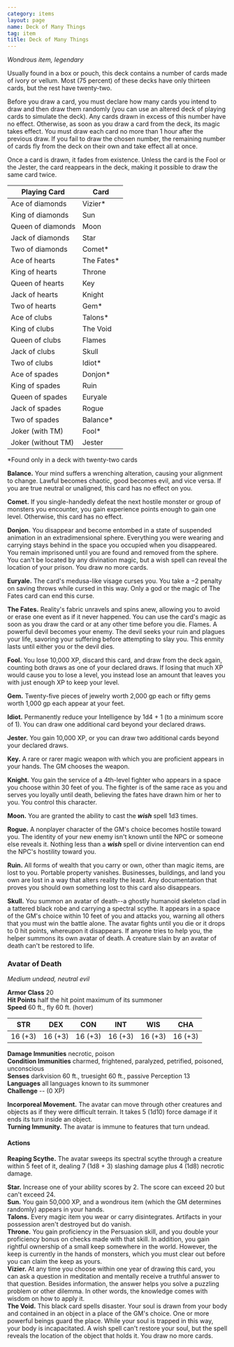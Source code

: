 ```yaml
---
category: items
layout: page
name: Deck of Many Things
tag: item
title: Deck of Many Things 
---
```

_Wondrous item, legendary_ 

Usually found in a box or pouch, this deck contains a number of cards made of ivory or vellum. Most (75 percent) of these decks have only thirteen cards, but the rest have twenty-two.

Before you draw a card, you must declare how many cards you intend to draw and then draw them randomly (you can use an altered deck of playing cards to simulate the deck). Any cards drawn in excess of this number have no effect. Otherwise, as soon as you draw a card from the deck, its magic takes effect. You must draw each card no more than 1 hour after the previous draw. If you fail to draw the chosen number, the remaining number of cards fly from the deck on their own and take effect all at once.

Once a card is drawn, it fades from existence. Unless the card is the Fool or the Jester, the card reappears in the deck, making it possible to draw the same card twice. 


| Playing Card       | Card       |
|--------------------|------------|
| Ace of diamonds    | Vizier*    |
| King of diamonds   | Sun        |
| Queen of diamonds  | Moon       |
| Jack of diamonds   | Star       |
| Two of diamonds    | Comet*     |
| Ace of hearts      | The Fates* |
| King of hearts     | Throne     |
| Queen of hearts    | Key        |
| Jack of hearts     | Knight     |
| Two of hearts      | Gem*       |
| Ace of clubs       | Talons*    |
| King of clubs      | The Void   |
| Queen of clubs     | Flames     |
| Jack of clubs      | Skull      |
| Two of clubs       | Idiot*     |
| Ace of spades      | Donjon*    |
| King of spades     | Ruin       |
| Queen of spades    | Euryale    |
| Jack of spades     | Rogue      |
| Two of spades      | Balance*   |
| Joker (with TM)    | Fool*      |
| Joker (without TM) | Jester     |

*Found only in a deck with twenty-two cards 


**Balance.** Your mind suffers a wrenching alteration, causing your alignment to change. Lawful becomes chaotic, good becomes evil, and vice versa. If you are true neutral or unaligned, this card has no effect on you.

**Comet.** If you single-handedly defeat the next hostile monster or group of monsters you encounter, you gain experience points enough to gain one level. Otherwise, this card has no effect.

**Donjon.** You disappear and become entombed in a state of suspended animation in an extradimensional sphere. Everything you were wearing and carrying stays behind in the space you occupied when you disappeared. You remain imprisoned until you are found and removed from the sphere. You can't be located by any divination magic, but a wish spell can reveal the location of your prison. You draw no more cards.

**Euryale.** The card's medusa-like visage curses you. You take a −2 penalty on saving throws while cursed in this way. Only a god or the magic of The Fates card can end this curse.

**The Fates.** Reality's fabric unravels and spins anew, allowing you to avoid or erase one event as if it never happened. You can use the card's magic as soon as you draw the card or at any other time before you die. Flames. A powerful devil becomes your enemy. The devil seeks your ruin and plagues your life, savoring your suffering before attempting to slay you. This enmity lasts until either you or the devil dies.

**Fool.** You lose 10,000 XP, discard this card, and draw from the deck again, counting both draws as one of your declared draws. If losing that much XP would cause you to lose a level, you instead lose an amount that leaves you with just enough XP to keep your level.

**Gem.** Twenty-five pieces of jewelry worth 2,000 gp each or fifty gems worth 1,000 gp each appear at your feet.

**Idiot.** Permanently reduce your Intelligence by 1d4 + 1 (to a minimum score of 1). You can draw one additional card beyond your declared draws.

**Jester.** You gain 10,000 XP, or you can draw two additional cards beyond your declared draws.

**Key.** A rare or rarer magic weapon with which you are proficient appears in your hands. The GM chooses the weapon.

**Knight.** You gain the service of a 4th-level fighter who appears in a space you choose within 30 feet of you. The fighter is of the same race as you and serves you loyally until death, believing the fates have drawn him or her to you. You control this character.

**Moon.** You are granted the ability to cast the **_wish_** spell 1d3 times.

**Rogue.** A nonplayer character of the GM's choice becomes hostile toward you. The identity of your new enemy isn't known until the NPC or someone else reveals it. Nothing less than a **_wish_** spell or divine intervention can end the NPC's hostility toward you.

**Ruin.** All forms of wealth that you carry or own, other than magic items, are lost to you. Portable property vanishes. Businesses, buildings, and land you own are lost in a way that alters reality the least. Any documentation that proves you should own something lost to this card also disappears.

**Skull.** You summon an avatar of death--a ghostly humanoid skeleton clad in a tattered black robe and carrying a spectral scythe. It appears in a space of the GM's choice within 10 feet of you and attacks you, warning all others that you must win the battle alone. The avatar fights until you die or it drops to 0 hit points, whereupon it disappears. If anyone tries to help you, the helper summons its own avatar of death. A creature slain by an avatar of death can't be restored to life. 

### Avatar of Death 
_Medium undead, neutral evil_ 

**Armor Class** 20    
**Hit Points** half the hit point maximum of its summoner    
**Speed** 60 ft., fly 60 ft. (hover) 

| STR     | DEX     | CON     | INT     | WIS     | CHA     |
|:-------:|:-------:|:-------:|:-------:|:-------:|:-------:|
| 16 (+3) | 16 (+3) | 16 (+3) | 16 (+3) | 16 (+3) | 16 (+3) |


**Damage Immunities** necrotic, poison    
**Condition Immunities** charmed, frightened, paralyzed, petrified, poisoned, unconscious    
**Senses** darkvision 60 ft., truesight 60 ft., passive Perception 13    
**Languages** all languages known to its summoner    
**Challenge** -- (0 XP) 

**Incorporeal Movement.** The avatar can move through other creatures and objects as if they were difficult terrain. It takes 5 (1d10) force damage if it ends its turn inside an object.    
**Turning Immunity.** The avatar is immune to features that turn undead. 

#### Actions 
**Reaping Scythe.** The avatar sweeps its spectral scythe through a creature within 5 feet of it, dealing 7 (1d8 + 3) slashing damage plus 4 (1d8) necrotic damage. 


**Star.** Increase one of your ability scores by 2. The score can exceed 20 but can't exceed 24.    
**Sun.** You gain 50,000 XP, and a wondrous item (which the GM determines randomly) appears in your hands.    
**Talons.** Every magic item you wear or carry disintegrates. Artifacts in your possession aren't destroyed but do vanish.    
**Throne.** You gain proficiency in the Persuasion skill, and you double your proficiency bonus on checks made with that skill. In addition, you gain rightful ownership of a small keep somewhere in the world. However, the keep is currently in the hands of monsters, which you must clear out before you can claim the keep as yours.    
**Vizier.** At any time you choose within one year of drawing this card, you can ask a question in meditation and mentally receive a truthful answer to that question. Besides information, the answer helps you solve a puzzling problem or other dilemma. In other words, the knowledge comes with wisdom on how to apply it.    
**The Void.** This black card spells disaster. Your soul is drawn from your body and contained in an object in a place of the GM's choice. One or more powerful beings guard the place. While your soul is trapped in this way, your body is incapacitated. A wish spell can't restore your soul, but the spell reveals the location of the object that holds it. You draw no more cards. 